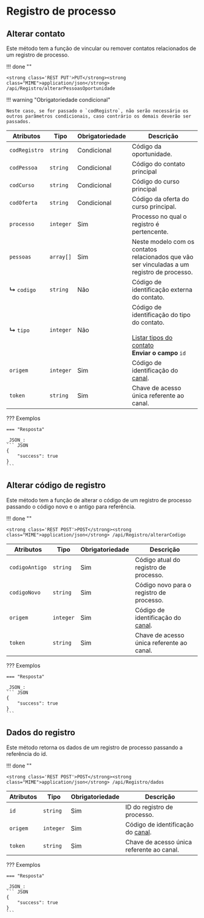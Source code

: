 # Registro de processo

## Alterar contato

Este método tem a função de vincular ou remover contatos relacionados de um registro de processo.

!!! done ""
    
    <strong class='REST PUT'>PUT</strong><strong class="MIME">application/json</strong> /api/Registro/alterarPessoasOportunidade

!!! warning "Obrigatoriedade condicional"

    Neste caso, se for passado o `codRegistro`, não serão necessário os outros parâmetros condicionais, caso contrário os demais deverão ser passados.

| Atributos | Tipo | Obrigatoriedade | Descrição | 
| --- | --- | --- | --- |
| `codRegistro` | `string` | Condicional | Código da oportunidade. | 
| `codPessoa` | `string` | Condicional | Código do contato principal | 
| `codCurso` | `string` | Condicional | Código do curso principal | 
| `codOferta` | `string` | Condicional | Código da oferta do curso principal. | 
| `processo` | `integer` | Sim | Processo no qual o registro é pertencente. | 
| `pessoas` | `array[]` | Sim | Neste modelo com os contatos relacionados que vão ser vinculadas a um registro de processo. | 
| **↳** `codigo` | `string` | Não | Código de identificação externa do contato. | 
| **↳** `tipo` | `integer` | Não | Código de identificação do tipo do contato. <br><br>[Listar tipos do contato](/api_crm/metodosdelistagem/#listar-tipos-do-contato)<br>**Enviar o campo** `id` | 
| `origem` | `integer` | Sim | Código de identificação do [canal](/api_crm/apresentacao/#autenticacao). | 
| `token` | `string` | Sim | Chave de acesso única referente ao canal. | 

??? Exemplos

    === "Resposta"

    _JSON_:
    ``` JSON
    {
        "success": true
    }
    ```

## Alterar código de registro

Este método tem a função de alterar o código de um registro de processo passando o código novo e o antigo para referência.

!!! done ""
    
    <strong class='REST POST'>POST</strong><strong class="MIME">application/json</strong> /api/Registro/alterarCodigo

| Atributos | Tipo | Obrigatoriedade | Descrição | 
| --- | --- | --- | --- |
| `codigoAntigo` | `string` | Sim | Código atual do registro de processo. | 
| `codigoNovo` | `string` | Sim | Código novo para o registro de processo. | 
| `origem` | `integer` | Sim | Código de identificação do [canal](/api_crm/apresentacao/#autenticacao). | 
| `token` | `string` | Sim | Chave de acesso única referente ao canal. | 

??? Exemplos

    === "Resposta"

    _JSON_:
    ``` JSON
    {
        "success": true
    }
    ```

## Dados do registro

Este método retorna os dados de um registro de processo passando a referência do id.

!!! done ""
    
    <strong class='REST POST'>POST</strong><strong class="MIME">application/json</strong> /api/Registro/dados

| Atributos | Tipo | Obrigatoriedade | Descrição | 
| --- | --- | --- | --- |
| `id` | `string` | Sim | ID do registro de processo. |  
| `origem` | `integer` | Sim | Código de identificação do [canal](/api_crm/apresentacao/#autenticacao). | 
| `token` | `string` | Sim | Chave de acesso única referente ao canal. | 

??? Exemplos

    === "Resposta"

    _JSON_:
    ``` JSON
    {
        "success": true
    }
    ```